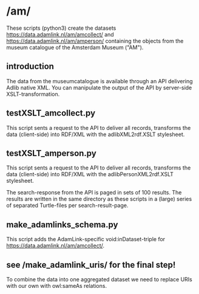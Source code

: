 # /am/

These scripts (python3) create the datasets <https://data.adamlink.nl/am/amcollect/> and <https://data.adamlink.nl/am/amperson/> containing the objects from the museum catalogue of the Amsterdam Museum ("AM").

## introduction
The data from the museumcatalogue is available through an API delivering Adlib native XML. You can manipulate the output of the API by server-side XSLT-transformation.

## testXSLT_amcollect.py
This script sents a request to the API to deliver all records, transforms the data (client-side) into RDF/XML with the adlibXML2rdf.XSLT stylesheet.

## testXSLT_amperson.py
This script sents a request to the API to deliver all records, transforms the data (client-side) into RDF/XML with the adlibPersonXML2rdf.XSLT stylesheet.

The search-response from the API is paged in sets of 100 results. The results are written in the same directory as these scripts in a (large) series of separated Turtle-files per search-result-page.

## make_adamlinks_schema.py
This script adds the AdamLink-specific void:inDataset-triple for <https://data.adamlink.nl/am/amcollect/>.

## see /make_adamlink_uris/ for the final step!
To combine the data into one aggregated dataset we need to replace URIs with our own with owl:sameAs relations.
